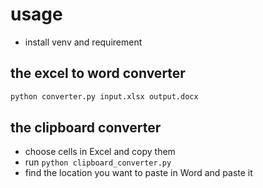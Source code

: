 # usage

- install venv and requirement

## the excel to word converter
```bash
python converter.py input.xlsx output.docx
```

## the clipboard converter

- choose cells in Excel and copy them
- run `python clipboard_converter.py`
- find the location you want to paste in Word and paste it
